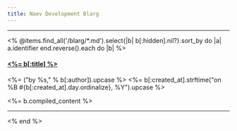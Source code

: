 ```yaml
---
title: Naev Development Blarg
---
```


<hr/>
<% @items.find_all('/blarg/*.md').select{|b| b[:hidden].nil?}.sort_by do |a| a.identifier end.reverse().each do |b| %>
 <div class="blog-post">
  <h4><a href='<%= b.path %>'>
   <%= b[:title] %>
  </a></h4>
  <p class="text-muted">
  <%= ("by %s," % b[:author]).upcase %>
  <%= b[:created_at].strftime("on %B #{b[:created_at].day.ordinalize}, %Y").upcase %>
  </p>
  <%= b.compiled_content %>
 </div>
<hr/>
<% end %>
